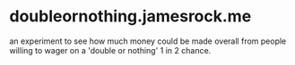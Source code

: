 # doubleornothing.jamesrock.me

an experiment to see how much money could be made overall from people willing to wager on a 'double or nothing' 1 in 2 chance.
